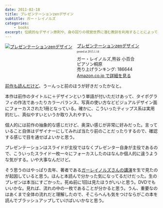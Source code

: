 ```yaml
---
date: 2011-02-18
title: プレゼンテーションzenデザイン
subtitle: ガー・レイノルズ
categories: 
    - books
excerpt: 伝統的なデザイン原則や、身の回りの視覚世界に潜む教訓を利用することによって、明確なコミュニケーションを達成する方法を伝授。
---
```


<div class="azlink-box"><div class="azlink-image" style="float:left"><a href="http://www.amazon.co.jp/exec/obidos/ASIN/4894713993/warikiru-22/" name="azlinklink" target="_blank"><img src="https://images-na.ssl-images-amazon.com/images/I/51F1nBPMUUL._SL160_.jpg" alt="プレゼンテーションzenデザイン" style="border:none" /></a></div><div class="azlink-info" style="float:left;margin-left:15px;line-height:120%"><div class="azlink-name" style="margin-bottom:10px;line-height:120%"><a href="http://www.amazon.co.jp/exec/obidos/ASIN/4894713993/warikiru-22/" name="azlinklink" target="_blank">プレゼンテーションzenデザイン</a><div class="azlink-powered-date" style="font-size:7pt;margin-top:5px;font-family:verdana;line-height:120%">posted at 2015.1.14</div></div><div class="azlink-detail">ガー・レイノルズ,熊谷 小百合<br />ピアソン桐原<br />売り上げランキング: 186644<br /></div><div class="azlink-link" style="margin-top:5px"><a href="http://www.amazon.co.jp/exec/obidos/ASIN/4894713993/warikiru-22/" target="_blank">Amazon.co.jp で詳細を見る</a></div></div><div class="azlink-footer" style="clear:left"></div></div>

[前作も読んだけど](/mol/log/prezentation-zen/)、うーんっと前のほうが好きだったかなと。

本作は前作のタイトルに＋デザインという単語が付いただけあって、タイポグラフィの作法であったりカラーバランス、写真の使い方などビジュアルデザイン面にフォーカスされた1冊となっている。確かに、こういったティップス系は実用的だし、真似やすいというか取り入れやすい。

個人的には前作の抽象的な感じだけど、奥深い感じが非常に好みだった。言っていること自体はデザイナーにしてみれば当たり前のことだったりするので、確認する感じで目を通せばよいかと思う。

プレゼンテーションはスライドが主役ではなくプレゼンター自身が主役であるので、こういったスライド一枚一々にフォーカスしたのはなんか個人的に違うような気がする。いや大事なんだけど。

そう思うのはやっぱり去年、著者である[ガーレイノルズさんの講演](/mol/log/the-naked-presenter/)を生で見たのが起因していると思う。ほんと本読んで分かった気になってるだけだった。生のプレゼンは本当にすごかった。死ぬ前に1回は見たほうがいいと思う。DVDでもいいかな。見れば、流れの中の一枚であることが分かると思う。うん、重要なのはあくまで全体の流れだと理解したので、そこらへんも気をつけならがこの本を読んでブラッシュアップしていけばいいかなと思う。
